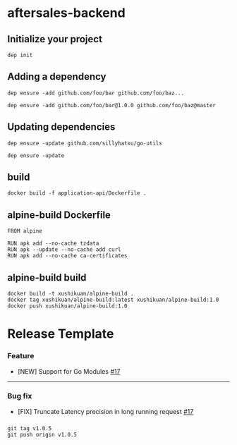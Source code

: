 # aftersales-backend


## Initialize your project

```
dep init
```

## Adding a dependency

```
dep ensure -add github.com/foo/bar github.com/foo/baz...

dep ensure -add github.com/foo/bar@1.0.0 github.com/foo/baz@master
```

## Updating dependencies

```
dep ensure -update github.com/sillyhatxu/go-utils

dep ensure -update
```

## build

```
docker build -f application-api/Dockerfile .
```

## alpine-build Dockerfile

```
FROM alpine

RUN apk add --no-cache tzdata
RUN apk --update --no-cache add curl
RUN apk add --no-cache ca-certificates
```

## alpine-build build

```
docker build -t xushikuan/alpine-build .
docker tag xushikuan/alpine-build:latest xushikuan/alpine-build:1.0
docker push xushikuan/alpine-build:1.0
```

# Release Template

### Feature

* [NEW] Support for Go Modules [#17](https://github.com/sillyhatxu/convenient-utils/issues/17)

---

### Bug fix

* [FIX] Truncate Latency precision in long running request [#17](https://github.com/sillyhatxu/convenient-utils/issues/17)

###

```
git tag v1.0.5
git push origin v1.0.5
```
